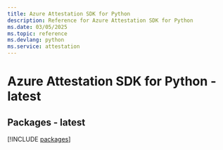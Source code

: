 ```yaml
---
title: Azure Attestation SDK for Python
description: Reference for Azure Attestation SDK for Python
ms.date: 03/05/2025
ms.topic: reference
ms.devlang: python
ms.service: attestation
---
```

# Azure Attestation SDK for Python - latest
## Packages - latest
[!INCLUDE [packages](attestation-index.md)]